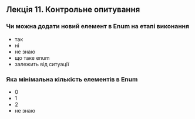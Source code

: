 ## Лекція 11. Контрольне опитування

### Чи можна додати новий елемент в Enum на етапі виконання

- так
- ні
- не знаю
- що таке enum
- залежить від ситуації

### Яка мінімальна кількість елементів в Enum

- 0
- 1
- 2
- не знаю
